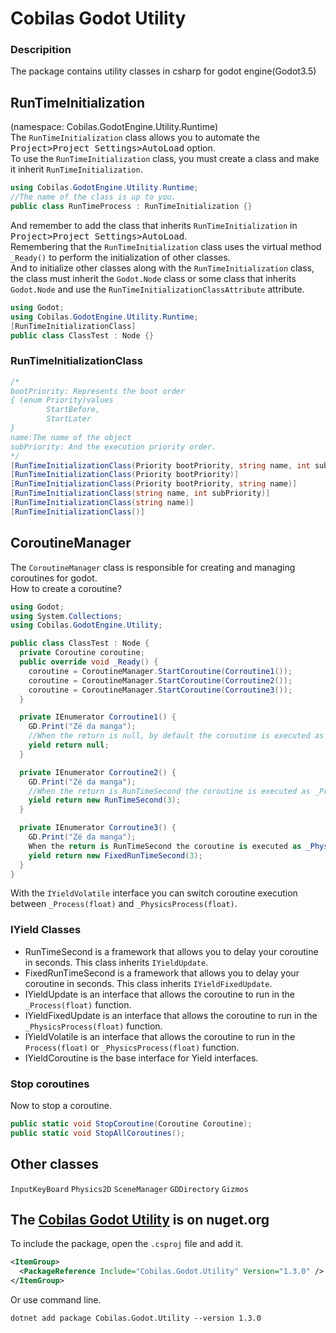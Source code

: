 # Cobilas Godot Utility
### Descripition
The package contains utility classes in csharp for godot engine(Godot3.5)
## RunTimeInitialization
(namespace: Cobilas.GodotEngine.Utility.Runtime)<br>
The `RunTimeInitialization` class allows you to automate the <kbd>Project&gt;Project Settings&gt;AutoLoad</kbd> option.<br>
To use the `RunTimeInitialization` class, you must create a class and make it inherit `RunTimeInitialization`.
```c#
using Cobilas.GodotEngine.Utility.Runtime;
//The name of the class is up to you.
public class RunTimeProcess : RunTimeInitialization {}
```
And remember to add the class that inherits `RunTimeInitialization` in <kbd>Project&gt;Project Settings&gt;AutoLoad</kbd>.<br>
Remembering that the `RunTimeInitialization` class uses the virtual method `_Ready()` to perform the initialization of other classes.<br>
And to initialize other classes along with the `RunTimeInitialization` class, the class must inherit the `Godot.Node` class or some class that inherits `Godot.Node` and use the `RunTimeInitializationClassAttribute` attribute.
```c#
using Godot;
using Cobilas.GodotEngine.Utility.Runtime;
[RunTimeInitializationClass]
public class ClassTest : Node {}
```
### RunTimeInitializationClass
```c#
/*
bootPriority: Represents the boot order
{ (enum Priority)values
        StartBefore,
        StartLater
}
name:The name of the object
subPriority: And the execution priority order.
*/
[RunTimeInitializationClass(Priority bootPriority, string name, int subPriority)]
[RunTimeInitializationClass(Priority bootPriority)]
[RunTimeInitializationClass(Priority bootPriority, string name)]
[RunTimeInitializationClass(string name, int subPriority)]
[RunTimeInitializationClass(string name)]
[RunTimeInitializationClass()]
```
## CoroutineManager
The `CoroutineManager` class is responsible for creating and managing coroutines for godot.<br>
How to create a coroutine?
```c#
using Godot;
using System.Collections;
using Cobilas.GodotEngine.Utility;

public class ClassTest : Node {
  private Coroutine coroutine;
  public override void _Ready() {
    coroutine = CoroutineManager.StartCoroutine(Corroutine1());
    coroutine = CoroutineManager.StartCoroutine(Corroutine2());
    coroutine = CoroutineManager.StartCoroutine(Corroutine3());
  }

  private IEnumerator Corroutine1() {
    GD.Print("Zé da manga");
    //When the return is null, by default the coroutine is executed as _Process().
    yield return null;
  }

  private IEnumerator Corroutine2() {
    GD.Print("Zé da manga");
    //When the return is RunTimeSecond the coroutine is executed as _Process() with a pre-defined delay.
    yield return new RunTimeSecond(3);
  }

  private IEnumerator Corroutine3() {
    GD.Print("Zé da manga");
    When the return is RunTimeSecond the coroutine is executed as _PhysicProcess() with a pre-defined delay.
    yield return new FixedRunTimeSecond(3);
  }
}
```
With the `IYieldVolatile` interface you can switch coroutine execution between `_Process(float)` and `_PhysicsProcess(float)`.
### IYield Classes
- RunTimeSecond is a framework that allows you to delay your coroutine in seconds. This class inherits `IYieldUpdate`.
- FixedRunTimeSecond is a framework that allows you to delay your coroutine in seconds. This class inherits `IYieldFixedUpdate`.
- IYieldUpdate is an interface that allows the coroutine to run in the `_Process(float)` function.
- IYieldFixedUpdate is an interface that allows the coroutine to run in the `_PhysicsProcess(float)` function.
- IYieldVolatile is an interface that allows the coroutine to run in the `Process(float)` or `_PhysicsProcess(float)` function.
- IYieldCoroutine is the base interface for Yield interfaces.
### Stop coroutines
Now to stop a coroutine.
```c#
public static void StopCoroutine(Coroutine Coroutine);
public static void StopAllCoroutines();
```
## Other classes
`InputKeyBoard` `Physics2D` `SceneManager` `GDDirectory` `Gizmos`

## The [Cobilas Godot Utility](https://www.nuget.org/packages/Cobilas.Godot.Utility/) is on nuget.org
To include the package, open the `.csproj` file and add it.
```xml
<ItemGroup>
  <PackageReference Include="Cobilas.Godot.Utility" Version="1.3.0" />
</ItemGroup>
```
Or use command line.
```
dotnet add package Cobilas.Godot.Utility --version 1.3.0
```
